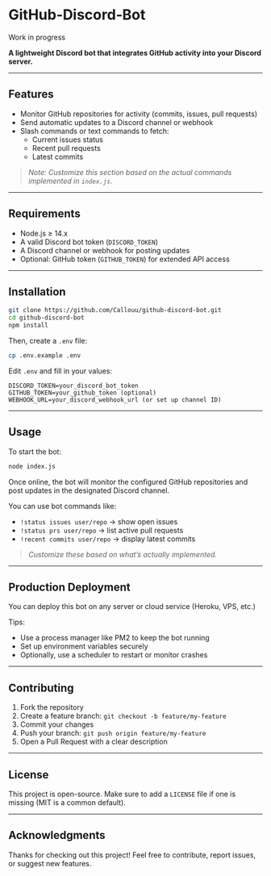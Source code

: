 # GitHub‑Discord‑Bot

Work in progress

**A lightweight Discord bot that integrates GitHub activity into your Discord server.**

---

## Features

- Monitor GitHub repositories for activity (commits, issues, pull requests)
- Send automatic updates to a Discord channel or webhook
- Slash commands or text commands to fetch:
  - Current issues status
  - Recent pull requests
  - Latest commits

> _Note: Customize this section based on the actual commands implemented in `index.js`._

---

## Requirements

- Node.js ≥ 14.x
- A valid Discord bot token (`DISCORD_TOKEN`)
- A Discord channel or webhook for posting updates
- Optional: GitHub token (`GITHUB_TOKEN`) for extended API access

---

## Installation

```bash
git clone https://github.com/Callouu/github-discord-bot.git
cd github-discord-bot
npm install
```

Then, create a `.env` file:

```bash
cp .env.example .env
```

Edit `.env` and fill in your values:

```env
DISCORD_TOKEN=your_discord_bot_token
GITHUB_TOKEN=your_github_token (optional)
WEBHOOK_URL=your_discord_webhook_url (or set up channel ID)
```

---

## Usage

To start the bot:

```bash
node index.js
```

Once online, the bot will monitor the configured GitHub repositories and post updates in the designated Discord channel.

You can use bot commands like:

- `!status issues user/repo` → show open issues
- `!status prs user/repo` → list active pull requests
- `!recent commits user/repo` → display latest commits

> _Customize these based on what’s actually implemented._

---

## Production Deployment

You can deploy this bot on any server or cloud service (Heroku, VPS, etc.)

Tips:
- Use a process manager like PM2 to keep the bot running
- Set up environment variables securely
- Optionally, use a scheduler to restart or monitor crashes

---

## Contributing

1. Fork the repository
2. Create a feature branch: `git checkout -b feature/my-feature`
3. Commit your changes
4. Push your branch: `git push origin feature/my-feature`
5. Open a Pull Request with a clear description

---

## License

This project is open-source. Make sure to add a `LICENSE` file if one is missing (MIT is a common default).

---

## Acknowledgments

Thanks for checking out this project! Feel free to contribute, report issues, or suggest new features.

